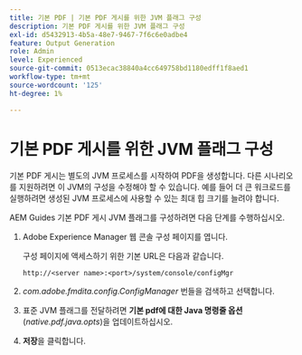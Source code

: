 ```yaml
---
title: 기본 PDF | 기본 PDF 게시를 위한 JVM 플래그 구성
description: 기본 PDF 게시를 위한 JVM 플래그 구성
exl-id: d5432913-4b5a-48e7-9467-7f6c6e0adbe4
feature: Output Generation
role: Admin
level: Experienced
source-git-commit: 0513ecac38840a4cc649758bd1180edff1f8aed1
workflow-type: tm+mt
source-wordcount: '125'
ht-degree: 1%

---
```


# 기본 PDF 게시를 위한 JVM 플래그 구성

기본 PDF 게시는 별도의 JVM 프로세스를 시작하여 PDF을 생성합니다. 다른 시나리오를 지원하려면 이 JVM의 구성을 수정해야 할 수 있습니다. 예를 들어 더 큰 워크로드를 실행하려면 생성된 JVM 프로세스에 사용할 수 있는 최대 힙 크기를 늘려야 합니다.

AEM Guides 기본 PDF 게시 JVM 플래그를 구성하려면 다음 단계를 수행하십시오.

1. Adobe Experience Manager 웹 콘솔 구성 페이지를 엽니다.

   구성 페이지에 액세스하기 위한 기본 URL은 다음과 같습니다.

   ```http
   http://<server name>:<port>/system/console/configMgr
   ```

1. *com.adobe.fmdita.config.ConfigManager* 번들을 검색하고 선택합니다.

1. 표준 JVM 플래그를 전달하려면 **기본 pdf에 대한 Java 명령줄 옵션**(*native.pdf.java.opts*)을 업데이트하십시오.



1. **저장**&#x200B;을 클릭합니다.
